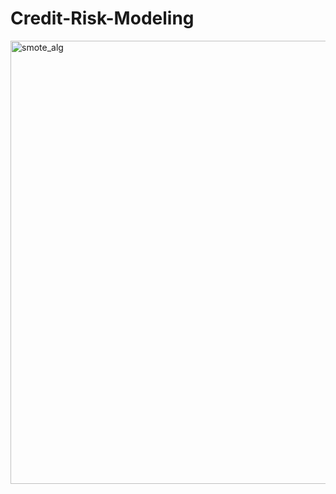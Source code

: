 # Credit-Risk-Modeling

<img width="709" alt="smote_alg" src="https://github.com/user-attachments/assets/a0382d32-ccf3-428e-9dc5-008552474d1d" />
